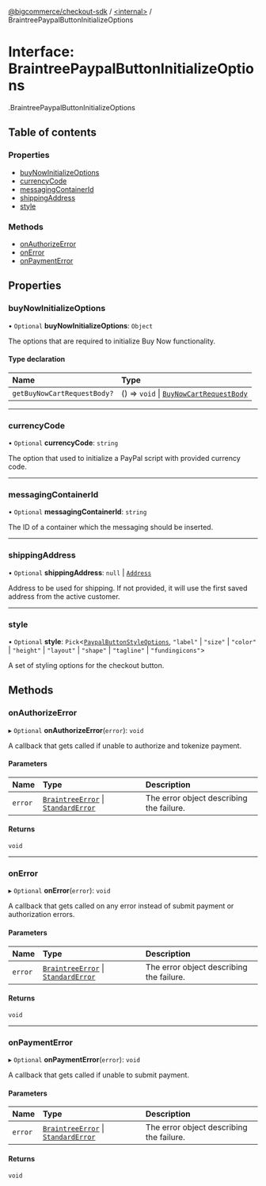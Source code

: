 [@bigcommerce/checkout-sdk](../README.md) / [<internal\>](../modules/internal_.md) / BraintreePaypalButtonInitializeOptions

# Interface: BraintreePaypalButtonInitializeOptions

[<internal>](../modules/internal_.md).BraintreePaypalButtonInitializeOptions

## Table of contents

### Properties

- [buyNowInitializeOptions](internal_.BraintreePaypalButtonInitializeOptions.md#buynowinitializeoptions)
- [currencyCode](internal_.BraintreePaypalButtonInitializeOptions.md#currencycode)
- [messagingContainerId](internal_.BraintreePaypalButtonInitializeOptions.md#messagingcontainerid)
- [shippingAddress](internal_.BraintreePaypalButtonInitializeOptions.md#shippingaddress)
- [style](internal_.BraintreePaypalButtonInitializeOptions.md#style)

### Methods

- [onAuthorizeError](internal_.BraintreePaypalButtonInitializeOptions.md#onauthorizeerror)
- [onError](internal_.BraintreePaypalButtonInitializeOptions.md#onerror)
- [onPaymentError](internal_.BraintreePaypalButtonInitializeOptions.md#onpaymenterror)

## Properties

### buyNowInitializeOptions

• `Optional` **buyNowInitializeOptions**: `Object`

The options that are required to initialize Buy Now functionality.

#### Type declaration

| Name | Type |
| :------ | :------ |
| `getBuyNowCartRequestBody?` | () => `void` \| [`BuyNowCartRequestBody`](internal_.BuyNowCartRequestBody.md) |

___

### currencyCode

• `Optional` **currencyCode**: `string`

The option that used to initialize a PayPal script with provided currency code.

___

### messagingContainerId

• `Optional` **messagingContainerId**: `string`

The ID of a container which the messaging should be inserted.

___

### shippingAddress

• `Optional` **shippingAddress**: ``null`` \| [`Address`](internal_.Address.md)

Address to be used for shipping.
If not provided, it will use the first saved address from the active customer.

___

### style

• `Optional` **style**: `Pick`<[`PaypalButtonStyleOptions`](internal_.PaypalButtonStyleOptions.md), ``"label"`` \| ``"size"`` \| ``"color"`` \| ``"height"`` \| ``"layout"`` \| ``"shape"`` \| ``"tagline"`` \| ``"fundingicons"``\>

A set of styling options for the checkout button.

## Methods

### onAuthorizeError

▸ `Optional` **onAuthorizeError**(`error`): `void`

A callback that gets called if unable to authorize and tokenize payment.

#### Parameters

| Name | Type | Description |
| :------ | :------ | :------ |
| `error` | [`BraintreeError`](internal_.BraintreeError.md) \| [`StandardError`](../classes/internal_.StandardError.md) | The error object describing the failure. |

#### Returns

`void`

___

### onError

▸ `Optional` **onError**(`error`): `void`

A callback that gets called on any error instead of submit payment or authorization errors.

#### Parameters

| Name | Type | Description |
| :------ | :------ | :------ |
| `error` | [`BraintreeError`](internal_.BraintreeError.md) \| [`StandardError`](../classes/internal_.StandardError.md) | The error object describing the failure. |

#### Returns

`void`

___

### onPaymentError

▸ `Optional` **onPaymentError**(`error`): `void`

A callback that gets called if unable to submit payment.

#### Parameters

| Name | Type | Description |
| :------ | :------ | :------ |
| `error` | [`BraintreeError`](internal_.BraintreeError.md) \| [`StandardError`](../classes/internal_.StandardError.md) | The error object describing the failure. |

#### Returns

`void`
